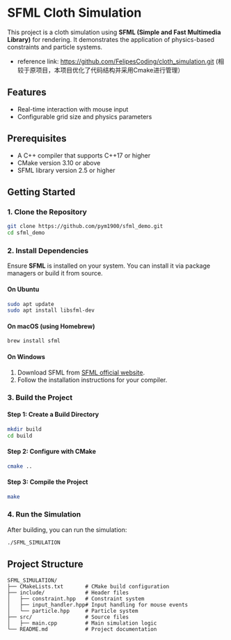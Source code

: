 # SFML Cloth Simulation

This project is a cloth simulation using **SFML (Simple and Fast Multimedia Library)** for rendering. It demonstrates the application of physics-based constraints and particle systems.
- reference link: https://github.com/FelipesCoding/cloth_simulation.git (相较于原项目，本项目优化了代码结构并采用Cmake进行管理）

## Features

- Real-time interaction with mouse input
- Configurable grid size and physics parameters

## Prerequisites

- A C++ compiler that supports C++17 or higher
- CMake version 3.10 or above
- SFML library version 2.5 or higher

## Getting Started

### 1. Clone the Repository

```bash
git clone https://github.com/pym1900/sfml_demo.git
cd sfml_demo
```

### 2. Install Dependencies

Ensure **SFML** is installed on your system. You can install it via package managers or build it from source.

#### On Ubuntu

```bash
sudo apt update
sudo apt install libsfml-dev
```

#### On macOS (using Homebrew)

```bash
brew install sfml
```

#### On Windows

1. Download SFML from [SFML official website](https://www.sfml-dev.org/).
2. Follow the installation instructions for your compiler.

### 3. Build the Project

#### Step 1: Create a Build Directory

```bash
mkdir build
cd build
```

#### Step 2: Configure with CMake

```bash
cmake ..
```

#### Step 3: Compile the Project

```bash
make
```

### 4. Run the Simulation

After building, you can run the simulation:

```bash
./SFML_SIMULATION
```

## Project Structure

```
SFML_SIMULATION/
├── CMakeLists.txt       # CMake build configuration
├── include/             # Header files
│   ├── constraint.hpp   # Constraint system
│   ├── input_handler.hpp# Input handling for mouse events
│   └── particle.hpp     # Particle system
├── src/                 # Source files
│   ├── main.cpp         # Main simulation logic
└── README.md            # Project documentation
```

